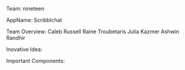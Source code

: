 Team: nineteen

AppName: Scribblchat

Team Overview:
Caleb Russell
Raine Troubetaris
Julia Kazmer
Ashwin Randhir

Inovative Idea:


Important Components: